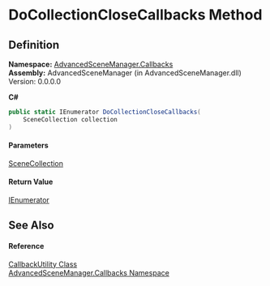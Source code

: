 # DoCollectionCloseCallbacks Method

## Definition

**Namespace:** [AdvancedSceneManager.Callbacks](N_AdvancedSceneManager_Callbacks.md)\
**Assembly:** AdvancedSceneManager (in AdvancedSceneManager.dll) Version: 0.0.0.0

**C#**

```c#
public static IEnumerator DoCollectionCloseCallbacks(
	SceneCollection collection
)
```

#### Parameters

&#x20; [SceneCollection](T_AdvancedSceneManager_Models_SceneCollection.md)&#x20;

#### Return Value

[IEnumerator](https://learn.microsoft.com/dotnet/api/system.collections.ienumerator)

## See Also

#### Reference

[CallbackUtility Class](T_AdvancedSceneManager_Callbacks_CallbackUtility.md)\
[AdvancedSceneManager.Callbacks Namespace](N_AdvancedSceneManager_Callbacks.md)
